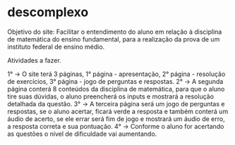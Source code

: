 # descomplexo

﻿Objetivo do site: Facilitar o entendimento do aluno em relação à disciplina de matemática do ensino fundamental, para a realização da prova de um instituto federal de ensino médio.

Atividades a fazer.

1° -> O site terá 3 páginas, 1° página - apresentação, 2° página - resolução de exercícios, 3° página - jogo de perguntas e respostas.
2° -> A segunda página conterá 8 conteúdos da disciplina de matemática, para que o aluno tire suas dúvidas, o aluno preencherá os inputs e mostrará a resolução detalhada da questão.
3° -> A terceira página será um jogo de perguntas e respostas, se o aluno acertar, ficará verde a resposta e também conterá um áudio de acerto, se ele errar será fim de jogo e mostrará um áudio de erro, a resposta correta e sua pontuação.
4° -> Conforme o aluno for acertando as questões o nível de dificuldade vai aumentando.
